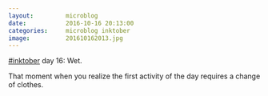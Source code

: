 ```yaml
---
layout:         microblog
date:           2016-10-16 20:13:00
categories:     microblog inktober
image:          201610162013.jpg
---
```

[#inktober](/categories/inktober) day 16: Wet.

That moment when you realize the first activity of the day requires a change of clothes.
